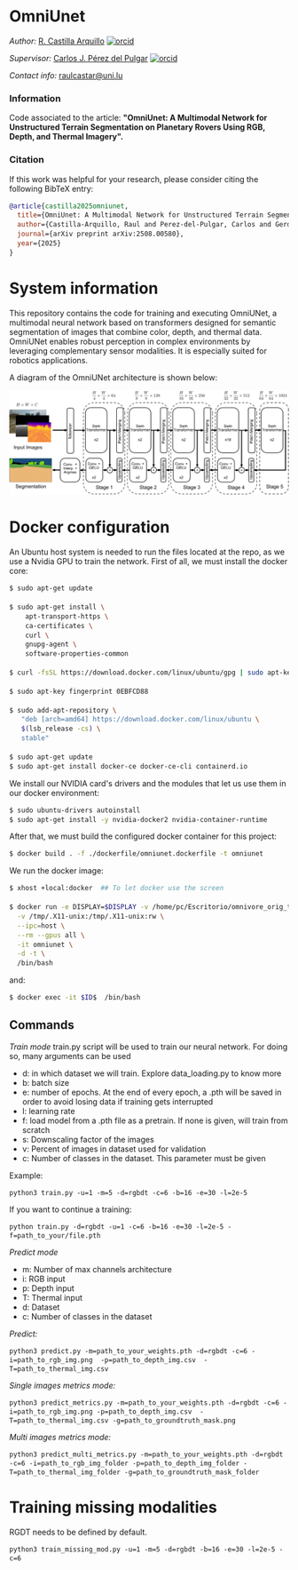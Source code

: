 # OmniUnet

*Author:* [R. Castilla Arquillo](https://github.com/raulcastar) [![orcid](https://orcid.org/sites/default/files/images/orcid_16x16.png)](https://orcid.org/0000-0003-4203-8069)

*Supervisor:* [Carlos J. Pérez del Pulgar](https://github.com/carlibiri) [![orcid](https://orcid.org/sites/default/files/images/orcid_16x16.png)](https://orcid.org/0000-0001-5819-8310)

*Contact info:* raulcastar@uni.lu


### Information

Code associated to the article: **"OmniUnet: A Multimodal Network for Unstructured Terrain Segmentation on Planetary Rovers Using RGB, Depth, and Thermal Imagery".**

### Citation

If this work was helpful for your research, please consider citing the following BibTeX entry:
```BibTeX
@article{castilla2025omniunet,
  title={OmniUnet: A Multimodal Network for Unstructured Terrain Segmentation on Planetary Rovers Using RGB, Depth, and Thermal Imagery},
  author={Castilla-Arquillo, Raul and Perez-del-Pulgar, Carlos and Gerdes, Levin and Garcia-Cerezo, Alfonso and Olivares-Mendez, Miguel},
  journal={arXiv preprint arXiv:2508.00580},
  year={2025}
}
```

#  System information <a name="sys_info"></a>
This repository contains the code for training and executing OmniUNet, a multimodal neural network based on transformers designed for semantic segmentation of images that combine color, depth, and thermal data. OmniUNet enables robust perception in complex environments by leveraging complementary sensor modalities. It is especially suited for robotics applications.

A diagram of the OmniUNet architecture is shown below:

<div align="center">
<img src="docs/omniunet_diagram.png" alt="OmniUnet diagram" width="600"/>
</div>


# Docker configuration

An Ubuntu host system is needed to run the files located at the repo, as we use a Nvidia GPU to train the network. First of all, we must install the docker core:

```bash
$ sudo apt-get update

$ sudo apt-get install \
    apt-transport-https \
    ca-certificates \
    curl \
    gnupg-agent \
    software-properties-common
    
$ curl -fsSL https://download.docker.com/linux/ubuntu/gpg | sudo apt-key add -

$ sudo apt-key fingerprint 0EBFCD88

$ sudo add-apt-repository \
   "deb [arch=amd64] https://download.docker.com/linux/ubuntu \
   $(lsb_release -cs) \
   stable"
   
$ sudo apt-get update
$ sudo apt-get install docker-ce docker-ce-cli containerd.io

```
We install our NVIDIA card's drivers and the modules that let us use them in our docker environment:

```bash
$ sudo ubuntu-drivers autoinstall
$ sudo apt-get install -y nvidia-docker2 nvidia-container-runtime
```

After that, we must build the configured docker container for this project:

```bash
$ docker build . -f ./dockerfile/omniunet.dockerfile -t omniunet 
```

We run the docker image:

```bash
$ xhost +local:docker  ## To let docker use the screen

$ docker run -e DISPLAY=$DISPLAY -v /home/pc/Escritorio/omnivore_orig_tests:/home/omnivore \
  -v /tmp/.X11-unix:/tmp/.X11-unix:rw \
  --ipc=host \
  --rm --gpus all \
  -it omniunet \
  -d -t \
  /bin/bash
```

and:

```bash
$ docker exec -it $ID$  /bin/bash
```

## Commands
*Train mode*
train.py script will be used to train our neural network. For doing so, many arguments can be used
- d: in which dataset we will train. Explore data_loading.py to know more
- b: batch size
- e: number of epochs. At the end of every epoch, a .pth will be saved in order to avoid losing data if training gets interrupted
- l: learning rate
- f: load model from a .pth file as a pretrain. If none is given, will train from scratch
- s: Downscaling factor of the images
- v: Percent of images in dataset used for validation
- c: Number of classes in the dataset. This parameter must be given

Example:
```
python3 train.py -u=1 -m=5 -d=rgbdt -c=6 -b=16 -e=30 -l=2e-5
```

If you want to continue a training:
```
python train.py -d=rgbdt -u=1 -c=6 -b=16 -e=30 -l=2e-5 -f=path_to_your/file.pth
```

*Predict mode*

- m: Number of max channels architecture
- i: RGB input
- p: Depth input
- T: Thermal input
- d: Dataset
- c: Number of classes in the dataset

*Predict:*
```
python3 predict.py -m=path_to_your_weights.pth -d=rgbdt -c=6 -i=path_to_rgb_img.png  -p=path_to_depth_img.csv  -T=path_to_thermal_img.csv
```

*Single images metrics mode:*
```
python3 predict_metrics.py -m=path_to_your_weights.pth -d=rgbdt -c=6 -i=path_to_rgb_img.png -p=path_to_depth_img.csv  -T=path_to_thermal_img.csv -g=path_to_groundtruth_mask.png
```

*Multi images metrics mode:*
```
python3 predict_multi_metrics.py -m=path_to_your_weights.pth -d=rgbdt -c=6 -i=path_to_rgb_img_folder -p=path_to_depth_img_folder -T=path_to_thermal_img_folder -g=path_to_groundtruth_mask_folder
```

# Training missing modalities
RGDT needs to be defined by default.
```
python3 train_missing_mod.py -u=1 -m=5 -d=rgbdt -b=16 -e=30 -l=2e-5 -c=6 
```

